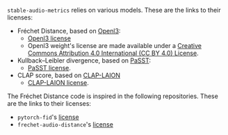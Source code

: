 `stable-audio-metrics` relies on various models. These are the links to their licenses:
- Fréchet Distance, based on [Openl3](https://github.com/marl/openl3):
  - [Openl3 license](https://github.com/marl/openl3/blob/main/LICENSE)
  - Openl3 weight's license are made available under a [Creative Commons Attribution 4.0 International (CC BY 4.0) License](https://creativecommons.org/licenses/by/4.0/).
- Kullback–Leibler divergence, based on [PaSST](https://github.com/kkoutini/PaSST):
  - [PaSST license](https://github.com/kkoutini/PaSST/blob/main/LICENSE).
- CLAP score, based on [CLAP-LAION](https://github.com/LAION-AI/CLAP)
  - [CLAP-LAION license](https://github.com/LAION-AI/CLAP/blob/main/LICENSE).

The Fréchet Distance code is inspired in the following repositories. These are the links to their licenses:
- `pytorch-fid`'s [license](https://github.com/mseitzer/pytorch-fid/blob/master/LICENSE)
- `frechet-audio-distance`'s [license](https://github.com/gudgud96/frechet-audio-distance/blob/main/LICENSE)


